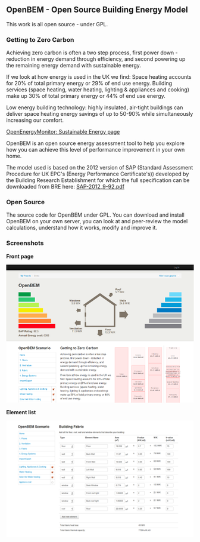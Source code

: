 ## OpenBEM - Open Source Building Energy Model

This work is all open source - under GPL.

### Getting to Zero Carbon
    
Achieving zero carbon is often a two step process, first power down - reduction in energy demand through efficiency, and second powering up the remaining energy demand with sustainable energy.
    
If we look at how energy is used in the UK we find: Space heating accounts for 20% of total primary energy or 29% of end use energy. Building services (space heating, water heating, lighting & appliances and cooking) make up 30% of total primary energy or 44% of end use energy.

Low energy building technology: highly insulated, air-tight buildings can deliver space heating energy savings of up to 50-90% while simultaneously increasing our comfort.

[OpenEnergyMonitor: Sustainable Energy page](http://openenergymonitor.org/emon/sustainable-energy)

    
OpenBEM is an open source energy assessment tool to help you explore how you can achieve this level of performance improvement in your own home.
    
The model used is based on the 2012 version of SAP (Standard Assessment Procedure for UK EPC's (Energy Performance Certificate's)) developed by the Building Research Establishment for which the full specification can be downloaded from BRE here: [SAP-2012_9-92.pdf](http://www.bre.co.uk/filelibrary/SAP/2012/SAP-2012_9-92.pdf)
    
### Open Source
    
The source code for OpenBEM under GPL. You can download and install OpenBEM on your own server, you can look at and peer-review the model calculations, understand how it works, modify and improve it.

### Screenshots

**Front page**

![Front page](images/frontpage.png)

**Element list**

![Elements list](images/elementslist.png)

